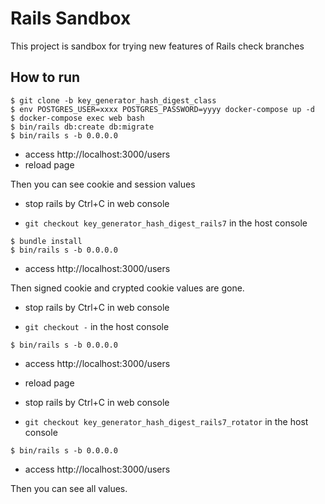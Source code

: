 # Rails Sandbox

This project is sandbox for trying new features of Rails
check branches

## How to run


```
$ git clone -b key_generator_hash_digest_class
$ env POSTGRES_USER=xxxx POSTGRES_PASSWORD=yyyy docker-compose up -d
$ docker-compose exec web bash
$ bin/rails db:create db:migrate
$ bin/rails s -b 0.0.0.0
```

- access http://localhost:3000/users
- reload page

Then you can see cookie and session values

- stop rails by Ctrl+C in web console

- `git checkout key_generator_hash_digest_rails7` in the host console

```
$ bundle install
$ bin/rails s -b 0.0.0.0
```

- access http://localhost:3000/users

Then signed cookie and crypted cookie values are gone.

- stop rails by Ctrl+C in web console

- `git checkout -` in the host console

```
$ bin/rails s -b 0.0.0.0
```

- access http://localhost:3000/users
- reload page

- stop rails by Ctrl+C in web console

- `git checkout key_generator_hash_digest_rails7_rotator` in the host console

```
$ bin/rails s -b 0.0.0.0
```

- access http://localhost:3000/users

Then you can see all values.
